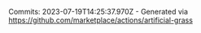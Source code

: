 Commits: 2023-07-19T14:25:37.970Z - Generated via https://github.com/marketplace/actions/artificial-grass
<br>
